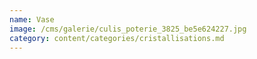```yaml
---
name: Vase
image: /cms/galerie/culis_poterie_3825_be5e624227.jpg
category: content/categories/cristallisations.md
---
```


